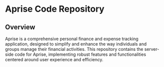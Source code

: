 # Aprise Code Repository

## Overview
Aprise is a comprehensive personal finance and expense tracking application, designed to simplify and enhance the way individuals and groups manage their financial activities. This repository contains the server-side code for Aprise, implementing robust features and functionalities centered around user experience and efficiency.
